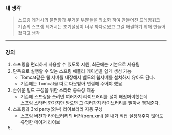 ### 내 생각
> 스프링 레거시의 불편함과 무거운 부분들을 최소화 하여 만들어진 프레임워크  
> 기존의 스프렝 레거시는 초기설정이 너무 까다로웠고 그걸 해결하기 위해 만들어졌다고 생각  

---

### 강의
1. 스프링을 편리하게 사용할 수 있도록 지원, 최근에는 기본으로 사용됨
2. 단독으로 실행할 수 있는 스프링 애플리 케이션을 쉽게 생성 가능
   - Tomcat같은 웹 서버를 내장해서 별도의 웹서버를 설치하지 않아도 된다.
   - 기존에는 Tomcat을 따로 다운받아 연결해 주어야 했음
3. 손쉬운 빌드 구성을 위한 스타터 종속성 제공
   - 기존에 스프링을 쓰려면 여러가지 라이브러리를 설치 해줬어야했는데  
     스프링 스타터 한가지만 받으면 그 여러가지 라이브러리를 알아서 챙겨준다.
4. 스프링과 3rd party(외부) 라이브러리 자동 구성
   - 스프링 버전과 라이브러리의 버전(pom.xml) 을 내가 직접 설정해주지 않아도  
     유명한 메이저 라이브
5. 
   